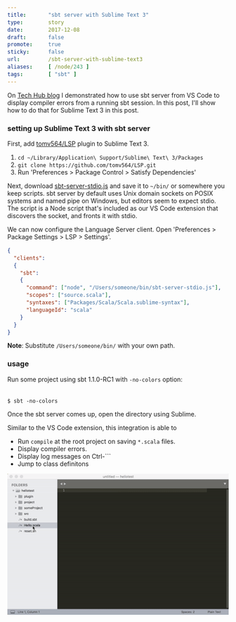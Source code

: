 ```yaml
---
title:       "sbt server with Sublime Text 3"
type:        story
date:        2017-12-08
draft:       false
promote:     true
sticky:      false
url:         /sbt-server-with-sublime-text3
aliases:     [ /node/243 ]
tags:        [ "sbt" ]
---
```


On [Tech Hub blog](https://developer.lightbend.com/blog/2017-11-30-sbt-1-1-0-RC1-sbt-server/) I demonstrated how to use sbt server from VS Code to display compiler errors from a running sbt session. In this post, I'll show how to do that for Sublime Text 3 in this post.

### setting up Sublime Text 3 with sbt server

First, add [tomv564/LSP](https://github.com/tomv564/LSP) plugin to Sublime Text 3.

1. `cd ~/Library/Application\ Support/Sublime\ Text\ 3/Packages`
2. `git clone https://github.com/tomv564/LSP.git`
3. Run 'Preferences > Package Control > Satisfy Dependencies'

Next, download [sbt-server-stdio.js](https://gist.githubusercontent.com/eed3si9n/0ee26a15218f1d4031b451dd61315d6c/raw/5693fbcafbb9a71f1ac5a9d13ace94df3b091cbc/sbt-server-stdio.js) and save it to `~/bin/` or somewhere you keep scripts. sbt server by default uses Unix domain sockets on POSIX systems and named pipe on Windows, but editors seem to expect stdio. The script is a Node script that's included as our VS Code extension that discovers the socket, and fronts it with stdio.

We can now configure the Language Server client. Open 'Preferences > Package Settings > LSP > Settings'.

```json
{
  "clients":
  {
    "sbt":
    {
      "command": ["node", "/Users/someone/bin/sbt-server-stdio.js"],
      "scopes": ["source.scala"],
      "syntaxes": ["Packages/Scala/Scala.sublime-syntax"],
      "languageId": "scala"
    }
  }
}
```

**Note**: Substitute `/Users/someone/bin/` with your own path.

### usage

Run some project using sbt 1.1.0-RC1 with `-no-colors` option:

<code>
$ sbt -no-colors
</code>

Once the sbt server comes up, open the directory using Sublime.

Similar to the VS Code extension, this integration is able to

- Run `compile` at the root project on saving `*.scala` files.
- Display compiler errors.
- Display log messages on Ctrl-```
- Jump to class definitons

![sublime-sbt-scala](/images/sublime-sbt-scala.gif)
